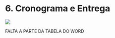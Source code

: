 # 6. Cronograma e Entrega

![](https://lh7-rt.googleusercontent.com/docsz/AD_4nXf0aRKQ-83TOnkTr17THQZ0pgAnQ_kiomph6pDtzbwufJmxnRk4S0V771Zq7E4YHfen6Sbi1i4BM_EhgS34nnbr2xOWExGjiS9c5YdNLCkSV8FRKUOjo0kbHy94BAW_Z6FEsynXc--TcxBIfwsVcJRyP_qK?key=3mb-Ggd2pdBHi5G0TEVejA)

FALTA A PARTE DA TABELA DO WORD